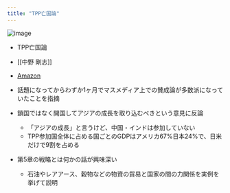 ```yaml
---
title: "TPP亡国論"
---
```


![image](https://gyazo.com/74547653ef39897c284dced8e8c9918c/thumb/1000)
- TPP亡国論
- [[中野 剛志]]
- [Amazon](http://amzn.to/2rH3FKn)

- 話題になってからわずか1ヶ月でマスメディア上での賛成論が多数派になっていたことを指摘
- 鎖国ではなく開国してアジアの成長を取り込むべきという意見に反論
    - 「アジアの成長」と言うけど、中国・インドは参加していない
    - TPP参加国全体に占める国ごとのGDPはアメリカ67%日本24%で、日米だけで9割を占める

- 第5章の戦略とは何かの話が興味深い
    - 石油やレアアース、穀物などの物資の貿易と国家の間の力関係を実例を挙げて説明
